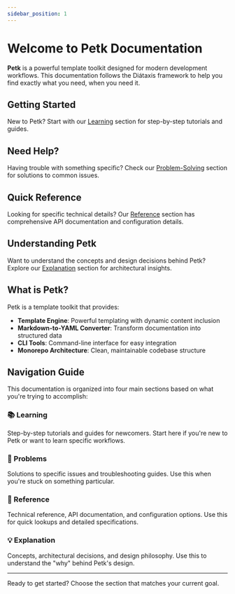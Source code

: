 ```yaml
---
sidebar_position: 1
---
```


# Welcome to Petk Documentation

**Petk** is a powerful template toolkit designed for modern development workflows. This documentation follows the Diátaxis framework to help you find exactly what you need, when you need it.

## Getting Started

New to Petk? Start with our [Learning](./learning/) section for step-by-step tutorials and guides.

## Need Help?

Having trouble with something specific? Check our [Problem-Solving](./problems/) section for solutions to common issues.

## Quick Reference

Looking for specific technical details? Our [Reference](./reference/) section has comprehensive API documentation and configuration details.

## Understanding Petk

Want to understand the concepts and design decisions behind Petk? Explore our [Explanation](./explanation/) section for architectural insights.

## What is Petk?

Petk is a template toolkit that provides:

- **Template Engine**: Powerful templating with dynamic content inclusion
- **Markdown-to-YAML Converter**: Transform documentation into structured data
- **CLI Tools**: Command-line interface for easy integration
- **Monorepo Architecture**: Clean, maintainable codebase structure

## Navigation Guide

This documentation is organized into four main sections based on what you're trying to accomplish:

### 📚 Learning
Step-by-step tutorials and guides for newcomers. Start here if you're new to Petk or want to learn specific workflows.

### 🔧 Problems
Solutions to specific issues and troubleshooting guides. Use this when you're stuck on something particular.

### 📖 Reference
Technical reference, API documentation, and configuration options. Use this for quick lookups and detailed specifications.

### 💡 Explanation
Concepts, architectural decisions, and design philosophy. Use this to understand the "why" behind Petk's design.

---

Ready to get started? Choose the section that matches your current goal.

